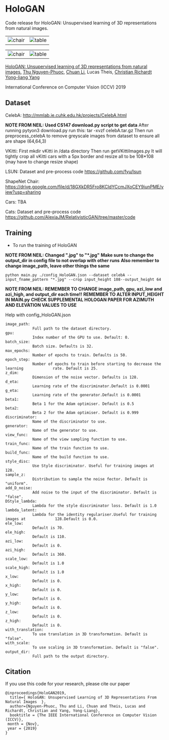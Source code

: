 # HoloGAN
Code release for HoloGAN: Unsupervised learning of 3D representations from natural images. 

<p><table>
  <tr valign="top">
    <td width="50%"><img src="images/cars_azi_small.gif" alt="chair" /></td>
    <td width="50%"><img src="images/cars_ele_small.gif" alt="table" /></td>
  </tr>
</table></p>

<p><table>
  <tr valign="top">
    <td width="50%"><img src="images/cats_small_1.gif" alt="chair" /></td>
    <td width="50%"><img src="images/celebA_small.gif" alt="table" /></td>
  </tr>
</table></p>

[HoloGAN: Unsupervised learning of 3D representations from natural images.]( https://www.monkeyoverflow.com/hologan-unsupervised-learning-of-3d-representations-from-natural-images/ ) [Thu Nguyen-Phuoc](https://monkeyoverflow.com/about/),  [Chuan Li](https://lambdalabs.com/blog/author/chuan/), Lucas Theis, [Christian Richardt]( https://richardt.name/ ) [Yong-liang Yang](http://yongliangyang.net/) 

International Conference on Computer Vision (ICCV) 2019 

## Dataset

CelebA:  http://mmlab.ie.cuhk.edu.hk/projects/CelebA.html 

**NOTE FROM NEIL: Used CS147 download.py script to get data**
After running pytyon3 download.py
run this:
tar -xvzf celebA.tar.gz
Then run preprocess_celebA to remove greyscale images from dataset to ensure all are shape (64,64,3)


VKitti:
First mkdir vKitti in /data directory
Then run getVKittiImages.py
It will tightly crop all vKitti cars with a 5px border and resize all to be 108*108 (may have to change resize shape)


LSUN: Dataset and pre-process code  https://github.com/fyu/lsun 

ShapeNet Chair: https://drive.google.com/file/d/18GXkDR5Fro8KCldYCcmJXoCEY9iunPME/view?usp=sharing

Cars: TBA

Cats: Dataset and pre-process code https://github.com/AlexiaJM/RelativisticGAN/tree/master/code 

## Training

- To run the training of HoloGAN

**NOTE FROM NEIL: Changed ".jpg" to "*.jpg"**
**Make sure to change the output_dir in config file to not overlap with other runs**
**Also remember to change image_path, leave other things the same**


```	
python main.py ./config_HoloGAN.json --dataset celebA --input_fname_pattern "*.jpg" --crop input_height 108--output_height 64
```

**NOTE FROM NEIL: REMEMBER TO CHANGE image_path, gpu, azi_low and azi_high, and output_dir each time!!**
**REMEMBER TO ALTER INPUT_HEIGHT IN MAIN.py**
**CHECK SUPPLEMENTAL HOLOGAN PAPER FOR AZIMUTH AND ELEVATION VALUES TO USE**

Help with config_HoloGAN.json

```
image_path:
			Full path to the dataset directory.
gpu:
			Index number of the GPU to use. Default: 0.
batch_size:
			Batch size. Defaults is 32.
max_epochs:
			Number of epochs to train. Defaults is 50.
epoch_step:
			Number of epochs to train before starting to decrease the learning 			   rate. Default is 25.
z_dim:
			Dimension of the noise vector. Defaults is 128.
d_eta:
			Learning rate of the discriminator.Default is 0.0001
g_eta:
			Learning rate of the generator.Default is 0.0001
beta1:
			Beta 1 for the Adam optimiser. Default is 0.5
beta2:
			Beta 2 for the Adam optimiser. Default is 0.999
discriminator:
			Name of the discriminator to use. 
generator:
			Name of the generator to use. 
view_func:
			Name of the view sampling function to use.
train_func:
			Name of the train function to use.
build_func:
			Name of the build function to use.
style_disc:
			Use Style discriminator. Useful for training images at 128.
sample_z:
			Distribution to sample the noise fector. Default is "uniform".
add_D_noise:
			Add noise to the input of the discriminator. Default is "false".
DStyle_lambda:
			Lambda for the style discriminator loss. Default is 1.0
lambda_latent:
			Lambda for the identity regulariser.Useful for training images at 			  128.Default is 0.0.
ele_low:
    		Default is 70.
ele_high:
			Default is 110.
azi_low:
			Default is 0.
azi_high:
			Default is 360.
scale_low:
			Default is 1.0
scale_high:
			Default is 1.0
x_low:
			Default is 0.
x_high:
			Default is 0.
y_low:
			Default is 0.
y_high:
			Default is 0.
z_low:
			Default is 0.
z_high:
			Default is 0.
with_translation:
			To use translation in 3D transformation. Default is "false".
with_scale:
			To use scaling in 3D transformation. Default is "false".
output_dir: 
			Full path to the output directory.
```

## Citation

If you use this code for your research, please cite our paper

```
@inproceedings{HoloGAN2019,
  title={ HoloGAN: Unsupervised Learning of 3D Representations From Natural Images  },
  author={Nguyen-Phuoc, Thu and Li, Chuan and Theis, Lucas and Richardt, Christian and Yang, Yong-Liang},
  booktitle = {The IEEE International Conference on Computer Vision (ICCV)},
 month = {Nov},
 year = {2019} 
}
```

